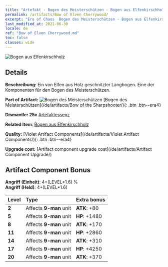 ```yaml
---
title: "Artefakt - Bogen des Meisterschützen - Bogen aus Elfenkirschholz"
permalink: /artifacts/Bow of Elven Cherrywood/
excerpt: "Era of Chaos  Bogen des Meisterschützen - Bogen aus Elfenkirschholz. Ein von Elfen aus Holz geschnitzter Langbogen. Eine der Komponenten für den Bogen des Meisterschützen."
last_modified_at: 2021-06-30
locale: de
ref: "Bow of Elven Cherrywood.md"
toc: false
classes: wide
---
```


 ![Bogen aus Elfenkirschholz](/images/t/artifact_40101.png)



## Details

 **Beschreibung:** Ein von Elfen aus Holz geschnitzter Langbogen. Eine der Komponenten für den Bogen des Meisterschützen.

 **Part of Artifact:** ![Bogen des Meisterschützen](/images/t/icon_artifact_10.png) [Bogen des Meisterschützen](/de/artifacts/Bow of the Sharpshooter/){: .btn .btn--era4}

 **Dismantle: 25x** [Artefaktessenz](/ItemsDE/con_905/)

 **Related Item**: [Bogen aus Elfenkirschholz](/ItemsDE/art_103/)

 **Quality:** [Violet Artifact Components](/de/artifacts/Violet Artifact Components/){: .btn .btn--era4}

 **Upgrade cost:** [Artifact component upgrade cost](/de/artifacts/Artifact Component Upgrade/)

## Artifact Component Bonus

  **Angriff (Einheit)**: 4+(LEVEL\*1.6) %<br/>**Angriff (Held)**: 4+(LEVEL\*1.6)

  |  Level  | Type |    Extra bonus  | 
  |:--------|:-----|:----------------| 
  | **2** | Affects **9-man** unit | **ATK**: +80 | 
  | **5** | Affects **9-man** unit | **HP**: +1480 | 
  | **8** | Affects **9-man** unit | **ATK**: +170 | 
  | **11** | Affects **9-man** unit | **HP**: +2860 | 
  | **14** | Affects **9-man** unit | **ATK**: +310 | 
  | **17** | Affects **9-man** unit | **HP**: +4250 | 
  | **20** | Affects **9-man** unit | **ATK**: +370 | 
